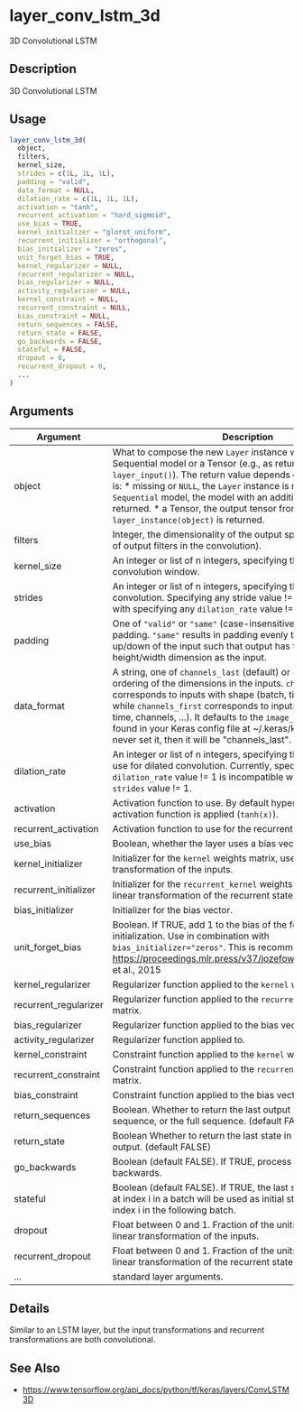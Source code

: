 # layer_conv_lstm_3d


3D Convolutional LSTM




## Description

3D Convolutional LSTM





## Usage
```r
layer_conv_lstm_3d(
  object,
  filters,
  kernel_size,
  strides = c(1L, 1L, 1L),
  padding = "valid",
  data_format = NULL,
  dilation_rate = c(1L, 1L, 1L),
  activation = "tanh",
  recurrent_activation = "hard_sigmoid",
  use_bias = TRUE,
  kernel_initializer = "glorot_uniform",
  recurrent_initializer = "orthogonal",
  bias_initializer = "zeros",
  unit_forget_bias = TRUE,
  kernel_regularizer = NULL,
  recurrent_regularizer = NULL,
  bias_regularizer = NULL,
  activity_regularizer = NULL,
  kernel_constraint = NULL,
  recurrent_constraint = NULL,
  bias_constraint = NULL,
  return_sequences = FALSE,
  return_state = FALSE,
  go_backwards = FALSE,
  stateful = FALSE,
  dropout = 0,
  recurrent_dropout = 0,
  ...
)
```




## Arguments


Argument      |Description
------------- |----------------
object | What to compose the new ``Layer`` instance with. Typically a Sequential model or a Tensor (e.g., as returned by ``layer_input()``). The return value depends on ``object``. If ``object`` is:   *  missing or `NULL`, the `Layer` instance is returned.  *  a `Sequential` model, the model with an additional layer is returned.  *  a Tensor, the output tensor from `layer_instance(object)` is returned.
filters | Integer, the dimensionality of the output space (i.e. the number of output filters in the convolution).
kernel_size | An integer or list of n integers, specifying the dimensions of the convolution window.
strides | An integer or list of n integers, specifying the strides of the convolution. Specifying any stride value != 1 is incompatible with specifying any ``dilation_rate`` value != 1.
padding | One of ``"valid"`` or ``"same"`` (case-insensitive). ``"valid"`` means no padding. ``"same"`` results in padding evenly to the left/right or up/down of the input such that output has the same height/width dimension as the input.
data_format | A string, one of ``channels_last`` (default) or ``channels_first``. The ordering of the dimensions in the inputs. ``channels_last`` corresponds to inputs with shape (batch, time, ..., channels) while ``channels_first`` corresponds to inputs with shape (batch, time, channels, ...). It defaults to the ``image_data_format`` value found in your Keras config file at ~/.keras/keras.json. If you never set it, then it will be "channels_last".
dilation_rate | An integer or list of n integers, specifying the dilation rate to use for dilated convolution. Currently, specifying any ``dilation_rate`` value != 1 is incompatible with specifying any ``strides`` value != 1.
activation | Activation function to use. By default hyperbolic tangent activation function is applied (``tanh(x)``).
recurrent_activation | Activation function to use for the recurrent step.
use_bias | Boolean, whether the layer uses a bias vector.
kernel_initializer | Initializer for the ``kernel`` weights matrix, used for the linear transformation of the inputs.
recurrent_initializer | Initializer for the ``recurrent_kernel`` weights matrix, used for the linear transformation of the recurrent state.
bias_initializer | Initializer for the bias vector.
unit_forget_bias | Boolean. If TRUE, add 1 to the bias of the forget gate at initialization. Use in combination with ``bias_initializer="zeros"``. This is recommended in https://proceedings.mlr.press/v37/jozefowicz15.pdfJozefowicz et al., 2015
kernel_regularizer | Regularizer function applied to the ``kernel`` weights matrix.
recurrent_regularizer | Regularizer function applied to the ``recurrent_kernel`` weights matrix.
bias_regularizer | Regularizer function applied to the bias vector.
activity_regularizer | Regularizer function applied to.
kernel_constraint | Constraint function applied to the ``kernel`` weights matrix.
recurrent_constraint | Constraint function applied to the ``recurrent_kernel`` weights matrix.
bias_constraint | Constraint function applied to the bias vector.
return_sequences | Boolean. Whether to return the last output in the output sequence, or the full sequence. (default FALSE)
return_state | Boolean Whether to return the last state in addition to the output. (default FALSE)
go_backwards | Boolean (default FALSE). If TRUE, process the input sequence backwards.
stateful | Boolean (default FALSE). If TRUE, the last state for each sample at index i in a batch will be used as initial state for the sample of index i in the following batch.
dropout | Float between 0 and 1. Fraction of the units to drop for the linear transformation of the inputs.
recurrent_dropout | Float between 0 and 1. Fraction of the units to drop for the linear transformation of the recurrent state.
... | standard layer arguments.




## Details

Similar to an LSTM layer, but the input transformations
and recurrent transformations are both convolutional.







## See Also



*  https://www.tensorflow.org/api_docs/python/tf/keras/layers/ConvLSTM3D




